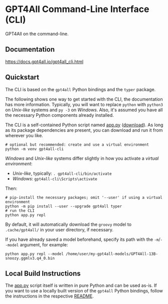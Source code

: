 # GPT4All Command-Line Interface (CLI)

GPT4All on the command-line.

## Documentation
<https://docs.gpt4all.io/gpt4all_cli.html>

## Quickstart

The CLI is based on the `gpt4all` Python bindings and the `typer` package.

The following shows one way to get started with the CLI, the documentation has more information.
Typically, you will want to replace `python` with `python3` on _Unix-like_ systems and `py -3` on
_Windows_. Also, it's assumed you have all the necessary Python components already installed.

The CLI is a self-contained Python script named [app.py] ([download][app.py-download]). As long as
its package dependencies are present, you can download and run it from wherever you like.

[app.py]: https://github.com/nomic-ai/gpt4all/blob/main/gpt4all-bindings/cli/app.py
[app.py-download]: https://raw.githubusercontent.com/nomic-ai/gpt4all/main/gpt4all-bindings/cli/app.py

```shell
# optional but recommended: create and use a virtual environment
python -m venv gpt4all-cli
```
_Windows_ and _Unix-like_ systems differ slightly in how you activate a _virtual environment_:
- _Unix-like_, typically: `. gpt4all-cli/bin/activate`
- _Windows_: `gpt4all-cli\Scripts\activate`

Then:
```shell
# pip-install the necessary packages; omit '--user' if using a virtual environment
python -m pip install --user --upgrade gpt4all typer
# run the CLI
python app.py repl
```
By default, it will automatically download the `groovy` model to `.cache/gpt4all/` in your user
directory, if necessary.

If you have already saved a model beforehand, specify its path with the `-m`/`--model` argument,
for example:
```shell
python app.py repl --model /home/user/my-gpt4all-models/GPT4All-13B-snoozy.ggmlv3.q4_0.bin
```

## Local Build Instructions

The [app.py] script itself is written in pure Python and can be used as-is. If you want to use a
locally built version of the `gpt4all` Python bindings, follow the instructions in the respective
[README][bindings-readme].

[bindings-readme]: https://github.com/nomic-ai/gpt4all/blob/main/gpt4all-bindings/python/README.md#local-build-instructions
